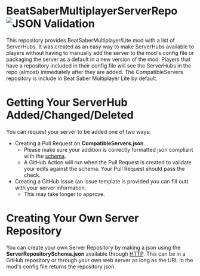 # BeatSaberMultiplayerServerRepo ![JSON Validation](https://github.com/Zingabopp/BeatSaberMultiplayerServerRepo/workflows/JSON%20Validation/badge.svg)
This repository provides BeatSaberMultiplayer/Lite mod with a list of ServerHubs. It was created as an easy way to make ServerHubs available to players without having to manually add the server to the mod's config file or packaging the server as a default in a new version of the mod. Players that have a repository included in their config file will see the ServerHubs in the repo (almost) immediately after they are added. The CompatibleServers repository is include in Beat Saber Multiplayer Lite by default.

# Getting Your ServerHub Added/Changed/Deleted
You can request your server to be added one of two ways:
* Creating a Pull Request on **CompatibleServers.json**.
  * Please make sure your addition is correctly formatted json compliant with the [schema](https://raw.githubusercontent.com/Zingabopp/BeatSaberMultiplayerServerRepo/master/ServerRepositorySchema.json).
  * A GitHub Action will run when the Pull Request is created to validate your edits against the schema. Your Pull Request should pass the check.
* Creating a GitHub Issue (an issue template is provided you can fill out) with your server information.
  * This may take longer to approve.

# Creating Your Own Server Repository
You can create your own Server Repository by making a json using the **ServerRepositorySchema.json** available through [HTTP](https://raw.githubusercontent.com/Zingabopp/BeatSaberMultiplayerServerRepo/master/ServerRepositorySchema.json). This can be in a GitHub repository or through your own web server as long as the URL in the mod's config file returns the repository json.
